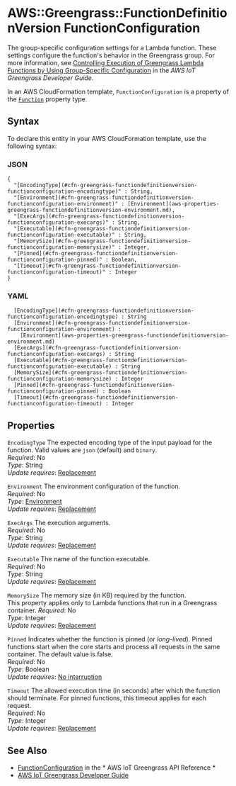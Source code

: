 # AWS::Greengrass::FunctionDefinitionVersion FunctionConfiguration<a name="aws-properties-greengrass-functiondefinitionversion-functionconfiguration"></a>

<a name="aws-properties-greengrass-functiondefinitionversion-functionconfiguration-description"></a>The group\-specific configuration settings for a Lambda function\. These settings configure the function's behavior in the Greengrass group\. For more information, see [Controlling Execution of Greengrass Lambda Functions by Using Group\-Specific Configuration](https://docs.aws.amazon.com/greengrass/latest/developerguide/lambda-group-config.html) in the *AWS IoT Greengrass Developer Guide*\.

<a name="aws-properties-greengrass-functiondefinitionversion-functionconfiguration-inheritance"></a> In an AWS CloudFormation template, `FunctionConfiguration` is a property of the [ `Function`](https://docs.aws.amazon.com/AWSCloudFormation/latest/UserGuide/aws-properties-greengrass-functiondefinitionversion-function.html) property type\.

## Syntax<a name="aws-properties-greengrass-functiondefinitionversion-functionconfiguration-syntax"></a>

To declare this entity in your AWS CloudFormation template, use the following syntax:

### JSON<a name="aws-properties-greengrass-functiondefinitionversion-functionconfiguration-syntax.json"></a>

```
{
  "[EncodingType](#cfn-greengrass-functiondefinitionversion-functionconfiguration-encodingtype)" : String,
  "[Environment](#cfn-greengrass-functiondefinitionversion-functionconfiguration-environment)" : [Environment](aws-properties-greengrass-functiondefinitionversion-environment.md),
  "[ExecArgs](#cfn-greengrass-functiondefinitionversion-functionconfiguration-execargs)" : String,
  "[Executable](#cfn-greengrass-functiondefinitionversion-functionconfiguration-executable)" : String,
  "[MemorySize](#cfn-greengrass-functiondefinitionversion-functionconfiguration-memorysize)" : Integer,
  "[Pinned](#cfn-greengrass-functiondefinitionversion-functionconfiguration-pinned)" : Boolean,
  "[Timeout](#cfn-greengrass-functiondefinitionversion-functionconfiguration-timeout)" : Integer
}
```

### YAML<a name="aws-properties-greengrass-functiondefinitionversion-functionconfiguration-syntax.yaml"></a>

```
﻿  [EncodingType](#cfn-greengrass-functiondefinitionversion-functionconfiguration-encodingtype) : String
﻿  [Environment](#cfn-greengrass-functiondefinitionversion-functionconfiguration-environment) : 
    [Environment](aws-properties-greengrass-functiondefinitionversion-environment.md)
﻿  [ExecArgs](#cfn-greengrass-functiondefinitionversion-functionconfiguration-execargs) : String
﻿  [Executable](#cfn-greengrass-functiondefinitionversion-functionconfiguration-executable) : String
﻿  [MemorySize](#cfn-greengrass-functiondefinitionversion-functionconfiguration-memorysize) : Integer
﻿  [Pinned](#cfn-greengrass-functiondefinitionversion-functionconfiguration-pinned) : Boolean
﻿  [Timeout](#cfn-greengrass-functiondefinitionversion-functionconfiguration-timeout) : Integer
```

## Properties<a name="aws-properties-greengrass-functiondefinitionversion-functionconfiguration-properties"></a>

`EncodingType`  <a name="cfn-greengrass-functiondefinitionversion-functionconfiguration-encodingtype"></a>
The expected encoding type of the input payload for the function\. Valid values are `json` \(default\) and `binary`\.  
*Required*: No  
*Type*: String  
*Update requires*: [Replacement](https://docs.aws.amazon.com/AWSCloudFormation/latest/UserGuide/using-cfn-updating-stacks-update-behaviors.html#update-replacement)

`Environment`  <a name="cfn-greengrass-functiondefinitionversion-functionconfiguration-environment"></a>
The environment configuration of the function\.  
*Required*: No  
*Type*: [Environment](aws-properties-greengrass-functiondefinitionversion-environment.md)  
*Update requires*: [Replacement](https://docs.aws.amazon.com/AWSCloudFormation/latest/UserGuide/using-cfn-updating-stacks-update-behaviors.html#update-replacement)

`ExecArgs`  <a name="cfn-greengrass-functiondefinitionversion-functionconfiguration-execargs"></a>
The execution arguments\.  
*Required*: No  
*Type*: String  
*Update requires*: [Replacement](https://docs.aws.amazon.com/AWSCloudFormation/latest/UserGuide/using-cfn-updating-stacks-update-behaviors.html#update-replacement)

`Executable`  <a name="cfn-greengrass-functiondefinitionversion-functionconfiguration-executable"></a>
The name of the function executable\.  
*Required*: No  
*Type*: String  
*Update requires*: [Replacement](https://docs.aws.amazon.com/AWSCloudFormation/latest/UserGuide/using-cfn-updating-stacks-update-behaviors.html#update-replacement)

`MemorySize`  <a name="cfn-greengrass-functiondefinitionversion-functionconfiguration-memorysize"></a>
The memory size \(in KB\) required by the function\.  
This property applies only to Lambda functions that run in a Greengrass container\.
*Required*: No  
*Type*: Integer  
*Update requires*: [Replacement](https://docs.aws.amazon.com/AWSCloudFormation/latest/UserGuide/using-cfn-updating-stacks-update-behaviors.html#update-replacement)

`Pinned`  <a name="cfn-greengrass-functiondefinitionversion-functionconfiguration-pinned"></a>
Indicates whether the function is pinned \(or *long\-lived*\)\. Pinned functions start when the core starts and process all requests in the same container\. The default value is false\.  
*Required*: No  
*Type*: Boolean  
*Update requires*: [No interruption](https://docs.aws.amazon.com/AWSCloudFormation/latest/UserGuide/using-cfn-updating-stacks-update-behaviors.html#update-no-interrupt)

`Timeout`  <a name="cfn-greengrass-functiondefinitionversion-functionconfiguration-timeout"></a>
The allowed execution time \(in seconds\) after which the function should terminate\. For pinned functions, this timeout applies for each request\.  
*Required*: No  
*Type*: Integer  
*Update requires*: [Replacement](https://docs.aws.amazon.com/AWSCloudFormation/latest/UserGuide/using-cfn-updating-stacks-update-behaviors.html#update-replacement)

## See Also<a name="aws-properties-greengrass-functiondefinitionversion-functionconfiguration--seealso"></a>
+  [FunctionConfiguration](https://docs.aws.amazon.com/greengrass/latest/apireference/definitions-functionconfiguration.html) in the * AWS IoT Greengrass API Reference * 
+  [AWS IoT Greengrass Developer Guide](https://docs.aws.amazon.com/greengrass/latest/developerguide/) 